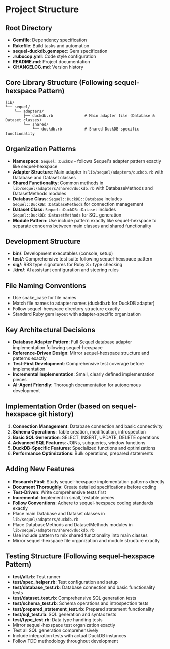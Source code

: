 # Project Structure

## Root Directory

- **Gemfile**: Dependency specification
- **Rakefile**: Build tasks and automation
- **sequel-duckdb.gemspec**: Gem specification
- **.rubocop.yml**: Code style configuration
- **README.md**: Project documentation
- **CHANGELOG.md**: Version history

## Core Library Structure (Following sequel-hexspace Pattern)

```text
lib/
└── sequel/
    └── adapters/
        ├── duckdb.rb              # Main adapter file (Database & Dataset classes)
        └── shared/
            └── duckdb.rb          # Shared DuckDB-specific functionality
```

## Organization Patterns

- **Namespace**: `Sequel::DuckDB` - follows Sequel's adapter pattern exactly like sequel-hexspace
- **Adapter Structure**: Main adapter in `lib/sequel/adapters/duckdb.rb` with Database and Dataset classes
- **Shared Functionality**: Common methods in `lib/sequel/adapters/shared/duckdb.rb` with DatabaseMethods and DatasetMethods modules
- **Database Class**: `Sequel::DuckDB::Database` includes `Sequel::DuckDB::DatabaseMethods` for connection management
- **Dataset Class**: `Sequel::DuckDB::Dataset` includes `Sequel::DuckDB::DatasetMethods` for SQL generation
- **Module Pattern**: Use include pattern exactly like sequel-hexspace to separate concerns between main classes and shared functionality

## Development Structure

- **bin/**: Development executables (console, setup)
- **test/**: Comprehensive test suite following sequel-hexspace pattern
- **sig/**: RBS type signatures for Ruby 3+ type checking
- **.kiro/**: AI assistant configuration and steering rules

## File Naming Conventions

- Use snake_case for file names
- Match file names to adapter names (duckdb.rb for DuckDB adapter)
- Follow sequel-hexspace directory structure exactly
- Standard Ruby gem layout with adapter-specific organization

## Key Architectural Decisions

- **Database Adapter Pattern**: Full Sequel database adapter implementation following sequel-hexspace
- **Reference-Driven Design**: Mirror sequel-hexspace structure and patterns exactly
- **Test-First Development**: Comprehensive test coverage before implementation
- **Incremental Implementation**: Small, clearly defined implementation pieces
- **AI-Agent Friendly**: Thorough documentation for autonomous development

## Implementation Order (based on sequel-hexspace git history)

1. **Connection Management**: Database connection and basic connectivity
2. **Schema Operations**: Table creation, modification, introspection
3. **Basic SQL Generation**: SELECT, INSERT, UPDATE, DELETE operations
4. **Advanced SQL Features**: JOINs, subqueries, window functions
5. **DuckDB-Specific Features**: Specialized functions and optimizations
6. **Performance Optimizations**: Bulk operations, prepared statements

## Adding New Features

- **Research First**: Study sequel-hexspace implementation patterns directly
- **Document Thoroughly**: Create detailed specifications before coding
- **Test-Driven**: Write comprehensive tests first
- **Incremental**: Implement in small, testable pieces
- **Follow Conventions**: Adhere to sequel-hexspace coding standards exactly
- Place main Database and Dataset classes in `lib/sequel/adapters/duckdb.rb`
- Place DatabaseMethods and DatasetMethods modules in `lib/sequel/adapters/shared/duckdb.rb`
- Use include pattern to mix shared functionality into main classes
- Mirror sequel-hexspace file organization and module structure exactly

## Testing Structure (Following sequel-hexspace Pattern)

- **test/all.rb**: Test runner
- **test/spec_helper.rb**: Test configuration and setup
- **test/database_test.rb**: Database connection and basic functionality tests
- **test/dataset_test.rb**: Comprehensive SQL generation tests
- **test/schema_test.rb**: Schema operations and introspection tests
- **test/prepared_statement_test.rb**: Prepared statement functionality
- **test/sql_test.rb**: SQL generation and syntax tests
- **test/type_test.rb**: Data type handling tests
- Mirror sequel-hexspace test organization exactly
- Test all SQL generation comprehensively
- Include integration tests with actual DuckDB instances
- Follow TDD methodology throughout development